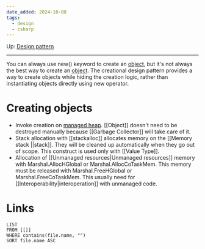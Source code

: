 ```yaml
---
date_added: 2024-10-08
tags:
  - design
  - csharp
---
```

Up: [Design pattern](Design%20pattern.md)
___
You can always use new() keyword to create an [object](Object.md), but it's not always the best way to create an [object](Object.md). The creational design pattern provides a way to create objects while hiding the creation logic, rather than instantiating objects directly using new operator.
# Creating objects
- Invoke creation on [managed heap](Managed%20code.md). [[Object]] doesn't need to be destroyed manually because [[Garbage Collector]] will take care of it.
- Stack allocation with [[stackalloc]] allocates memory on the [[Memory stack ||stack]].  They will be cleaned up automatically when they go out of scope. This construct is used only with [[Value Type]].
- Allocation of [[Unmanaged resources|Unmanaged resources]] memory with Marshal.AllocHGlobal or Marshal.AllocCoTaskMem. This memory must be released with Marshal.FreeHGlobal or Marshal.FreeCoTaskMem. This usually need for [[Interoperability|interoperation]] with unmanaged code.
# Links
```dataview
LIST
FROM [[]]
WHERE contains(file.name, "")
SORT file.name ASC
```
